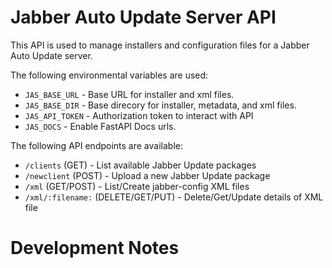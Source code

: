 # Jabber Auto Update Server API

This API is used to manage installers and configuration files for a Jabber Auto Update server.

The following environmental variables are used:

* ```JAS_BASE_URL``` - Base URL for installer and xml files.
* ```JAS_BASE_DIR``` - Base direcory for installer, metadata, and xml files.
* ```JAS_API_TOKEN``` - Authorization token to interact with API
* ```JAS_DOCS``` - Enable FastAPI Docs urls.

The following API endpoints are available:

* ```/clients``` (GET) - List available Jabber Update packages
* ```/newclient``` (POST) - Upload a new Jabber Update package
* ```/xml``` (GET/POST) - List/Create jabber-config XML files
* ```/xml/:filename:``` (DELETE/GET/PUT) - Delete/Get/Update details of XML file

# Development Notes

